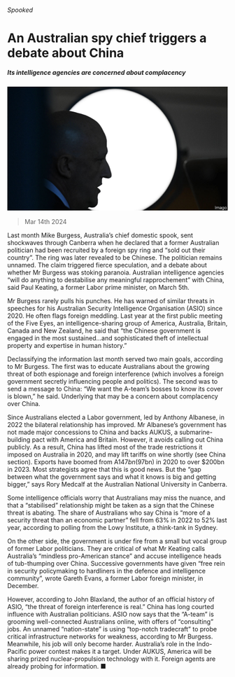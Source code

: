 ###### Spooked

# An Australian spy chief triggers a debate about China 

##### Its intelligence agencies are concerned about complacency 

![image](images/20240316_ASP002.jpg) 

> Mar 14th 2024 

Last month Mike Burgess, Australia’s chief domestic spook, sent shockwaves through Canberra when he declared that a former Australian politician had been recruited by a foreign spy ring and “sold out their country”. The ring was later revealed to be Chinese. The politician remains unnamed. The claim triggered fierce speculation, and a debate about whether Mr Burgess was stoking paranoia. Australian intelligence agencies “will do anything to destabilise any meaningful rapprochement” with China, said Paul Keating, a former Labor prime minister, on March 5th.

Mr Burgess rarely pulls his punches. He has warned of similar threats in speeches for his Australian Security Intelligence Organisation (ASIO) since 2020. He often flags foreign meddling. Last year at the first public meeting of the Five Eyes, an intelligence-sharing group of America, Australia, Britain, Canada and New Zealand, he said that “the Chinese government is engaged in the most sustained...and sophisticated theft of intellectual property and expertise in human history.”

Declassifying the information last month served two main goals, according to Mr Burgess. The first was to educate Australians about the growing threat of both espionage and foreign interference (which involves a foreign government secretly influencing people and politics). The second was to send a message to China: “We want the A-team’s bosses to know its cover is blown,” he said. Underlying that may be a concern about complacency over China.

Since Australians elected a Labor government, led by Anthony Albanese, in 2022 the bilateral relationship has improved. Mr Albanese’s government has not made major concessions to China and backs AUKUS, a submarine-building pact with America and Britain. However, it avoids calling out China publicly. As a result, China has lifted most of the trade restrictions it imposed on Australia in 2020, and may lift tariffs on wine shortly (see China section). Exports have boomed from A$147bn ($97bn) in 2020 to over $200bn in 2023. Most strategists agree that this is good news. But the “gap between what the government says and what it knows is big and getting bigger,” says Rory Medcalf at the Australian National University in Canberra. 

Some intelligence officials worry that Australians may miss the nuance, and that a “stabilised” relationship might be taken as a sign that the Chinese threat is abating. The share of Australians who say China is “more of a security threat than an economic partner” fell from 63% in 2022 to 52% last year, according to polling from the Lowy Institute, a think-tank in Sydney.

On the other side, the government is under fire from a small but vocal group of former Labor politicians. They are critical of what Mr Keating calls Australia’s “mindless pro-American stance” and accuse intelligence heads of tub-thumping over China. Successive governments have given “free rein in security policymaking to hardliners in the defence and intelligence community”, wrote Gareth Evans, a former Labor foreign minister, in December.

However, according to John Blaxland, the author of an official history of ASIO, “the threat of foreign interference is real.” China has long courted influence with Australian politicians. ASIO now says that the “A-team” is grooming well-connected Australians online, with offers of “consulting” jobs. An unnamed “nation-state” is using “top-notch tradecraft” to probe critical infrastructure networks for weakness, according to Mr Burgess. Meanwhile, his job will only become harder. Australia’s role in the Indo-Pacific power contest makes it a target. Under AUKUS, America will be sharing prized nuclear-propulsion technology with it. Foreign agents are already probing for information. ■

